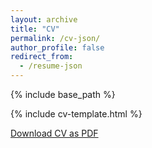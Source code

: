 ```yaml
---
layout: archive
title: "CV"
permalink: /cv-json/
author_profile: false
redirect_from:
  - /resume-json
---
```


{% include base_path %}

{% include cv-template.html %}

<div class="cv-download-links">
  <a href="{{ base_path }}/files/cv.pdf" class="btn btn--primary">Download CV as PDF</a>
  <!-- <a href="{{ base_path }}" class="btn btn--inverse">View Markdown CV</a> -->
</div>
